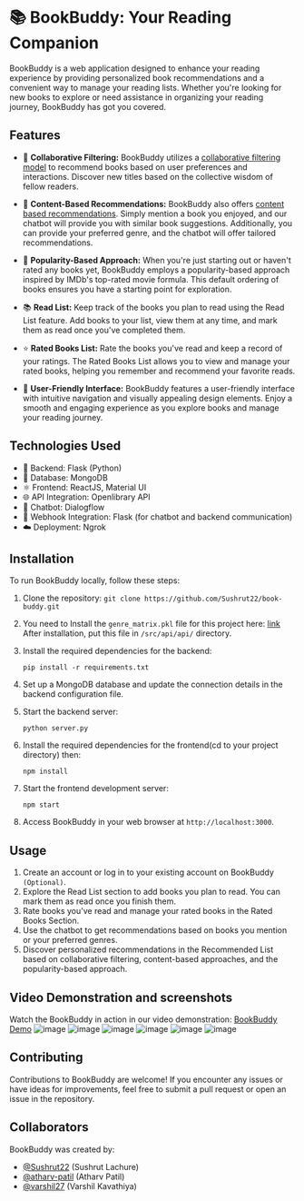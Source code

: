 # 📚 BookBuddy: Your Reading Companion

BookBuddy is a web application designed to enhance your reading experience by providing personalized book recommendations and a convenient way to manage your reading lists. Whether you're looking for new books to explore or need assistance in organizing your reading journey, BookBuddy has got you covered.

## Features

- 🎯 **Collaborative Filtering:** BookBuddy utilizes a [collaborative filtering model](https://github.com/atharv-patil/book-buddy/blob/main/models.ipynb) to recommend books based on user preferences and interactions. Discover new titles based on the collective wisdom of fellow readers.

- 📖 **Content-Based Recommendations:** BookBuddy also offers [content based recommendations](https://github.com/atharv-patil/book-buddy/blob/main/models.ipynb). Simply mention a book you enjoyed, and our chatbot will provide you with similar book suggestions. Additionally, you can provide your preferred genre, and the chatbot will offer tailored recommendations.

- 🌟 **Popularity-Based Approach:** When you're just starting out or haven't rated any books yet, BookBuddy employs a popularity-based approach inspired by IMDb's top-rated movie formula. This default ordering of books ensures you have a starting point for exploration.

- 📚 **Read List:** Keep track of the books you plan to read using the Read List feature. Add books to your list, view them at any time, and mark them as read once you've completed them.

- ⭐ **Rated Books List:** Rate the books you've read and keep a record of your ratings. The Rated Books List allows you to view and manage your rated books, helping you remember and recommend your favorite reads.

- 🌈 **User-Friendly Interface:** BookBuddy features a user-friendly interface with intuitive navigation and visually appealing design elements. Enjoy a smooth and engaging experience as you explore books and manage your reading journey.

## Technologies Used

- 🚀 Backend: Flask (Python)
- 💾 Database: MongoDB
- ⚛️ Frontend: ReactJS, Material UI
- 🌐 API Integration: Openlibrary API
- 🤖 Chatbot: Dialogflow
- 🔗 Webhook Integration: Flask (for chatbot and backend communication)
- ☁️ Deployment: Ngrok

## Installation

To run BookBuddy locally, follow these steps:

1. Clone the repository: `git clone https://github.com/Sushrut22/book-buddy.git`

2. You need to Install the `genre_matrix.pkl` file for this project here: [link](https://www.mediafire.com/file/6dmz4lb6denms1s/genre_matrix.pkl/file)\
   After installation, put this file in `/src/api/api/` directory.

3. Install the required dependencies for the backend:

   `pip install -r requirements.txt`

4. Set up a MongoDB database and update the connection details in the backend configuration file.

5. Start the backend server:

   `python server.py`

6. Install the required dependencies for the frontend(cd to your project directory) then:

   `npm install`

7. Start the frontend development server:

   `npm start`

8. Access BookBuddy in your web browser at `http://localhost:3000`.

## Usage

1. Create an account or log in to your existing account on BookBuddy `(Optional)`.
2. Explore the Read List section to add books you plan to read. You can mark them as read once you finish them.
3. Rate books you've read and manage your rated books in the Rated Books Section.
4. Use the chatbot to get recommendations based on books you mention or your preferred genres.
5. Discover personalized recommendations in the Recommended List based on collaborative filtering, content-based approaches, and the popularity-based approach.

## Video Demonstration and screenshots

Watch the BookBuddy in action in our video demonstration: [BookBuddy Demo](https://www.youtube.com/watch?v=pdeWZkCaQUQ)
![image](https://github.com/atharv-patil/book-buddy/assets/83455141/d57ff3c4-255d-4e25-8c61-9d4ee0167f8b)
![image](https://github.com/atharv-patil/book-buddy/assets/83455141/ba8914c9-9629-429e-a523-61f75c802dd9)
![image](https://github.com/atharv-patil/book-buddy/assets/83455141/5e882920-dc9d-4e00-96f8-e518738a95c7)
![image](https://github.com/atharv-patil/book-buddy/assets/83455141/2092f550-1c24-4818-93c3-711fdf3a94f6)
![image](https://github.com/atharv-patil/book-buddy/assets/83455141/d0f17e1d-4625-44c0-9cd8-f8e1345648ff)
![image](https://github.com/atharv-patil/book-buddy/assets/83455141/e568dcf0-0744-471e-8898-5d91877fa138)


## Contributing

Contributions to BookBuddy are welcome! If you encounter any issues or have ideas for improvements, feel free to submit a pull request or open an issue in the repository.

## Collaborators

BookBuddy was created by:

- [@Sushrut22](https://github.com/Sushrut22) (Sushrut Lachure)
- [@atharv-patil](https://github.com/atharv-patil) (Atharv Patil)
- [@varshil27](https://github.com/varshil27) (Varshil Kavathiya)
